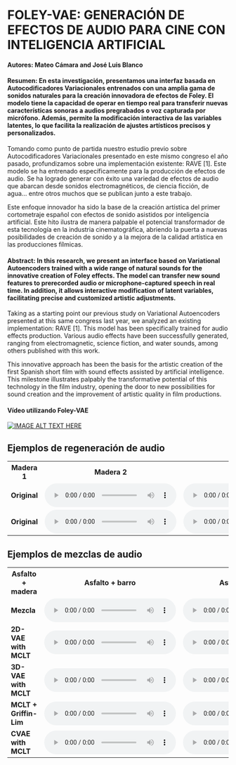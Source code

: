 # FOLEY-VAE: GENERACIÓN DE EFECTOS DE AUDIO PARA CINE CON INTELIGENCIA ARTIFICIAL

#### Autores: Mateo Cámara and José Luis Blanco

#### Resumen: En esta investigación, presentamos una interfaz basada en Autocodificadores Variacionales entrenados con una amplia gama de sonidos naturales para la creación innovadora de efectos de Foley. El modelo tiene la capacidad de operar en tiempo real para transferir nuevas características sonoras a audios pregrabados o voz capturada por micrófono. Además, permite la modificación interactiva de las variables latentes, lo que facilita la realización de ajustes artísticos precisos y personalizados.

Tomando como punto de partida nuestro estudio previo sobre Autocodificadores Variacionales presentado en este mismo congreso el año pasado, profundizamos sobre una implementación existente: RAVE [1]. Este modelo se ha entrenado específicamente para la producción de efectos de audio. Se ha logrado generar con éxito una variedad de efectos de audio que abarcan desde sonidos electromagnéticos, de ciencia ficción, de agua… entre otros muchos que se publican junto a este trabajo.

Este enfoque innovador ha sido la base de la creación artística del primer cortometraje español con efectos de sonido asistidos por inteligencia artificial. Este hito ilustra de manera palpable el potencial transformador de esta tecnología en la industria cinematográfica, abriendo la puerta a nuevas posibilidades de creación de sonido y a la mejora de la calidad artística en las producciones fílmicas.

#### Abstract: In this research, we present an interface based on Variational Autoencoders trained with a wide range of natural sounds for the innovative creation of Foley effects. The model can transfer new sound features to prerecorded audio or microphone-captured speech in real time. In addition, it allows interactive modification of latent variables, facilitating precise and customized artistic adjustments.

Taking as a starting point our previous study on Variational Autoencoders presented at this same congress last year, we analyzed an existing implementation: RAVE [1]. This model has been specifically trained for audio effects production. Various audio effects have been successfully generated, ranging from electromagnetic, science fiction, and water sounds, among others published with this work.

This innovative approach has been the basis for the artistic creation of the first Spanish short film with sound effects assisted by artificial intelligence. This milestone illustrates palpably the transformative potential of this technology in the film industry, opening the door to new possibilities for sound creation and the improvement of artistic quality in film productions. 


#### Vídeo utilizando Foley-VAE

[![IMAGE ALT TEXT HERE](https://img.youtube.com/vi/qtZIa1xbdBs/0.jpg)](https://www.youtube.com/watch?v=qtZIa1xbdBs)

## Ejemplos de regeneración de audio

<div class="figure">
    <table>
        <tbody><tr>
            <th>Madera 1</th>
            <th>Madera 2</th>
            <th>Metal 1</th>
            <th>Metal 2</th>
            <th>Roca 1</th>
            <th>Roca 2</th>
            <th>Tela 1</th>
            <th>Tela 2</th>
            <th>Tierra 1</th>
            <th>Tierra 2</th>
            <th>Otros 1</th>
            <th>Otros 2</th>
        </tr>
        <tr>
            <td><b>Original</b></td>
            <td>
                <audio controls=""> 
                    <source src="github_samples3/original/SNEAK_HW2_FNM_ST_02-05_WALK_KMR81.R.wav">
                </audio>
            </td>
           <td>
                <audio controls=""> 
                    <source src="github_samples3/original/HEEL_HW5 DOCK_05-06_WALK_416.L.wav">
                </audio>
            </td>
            <td>
                <audio controls=""> 
                    <source src="github_samples3/original/HEEL_METAL1_05-04_WALK_KMR81.R.wav">
                </audio>
            </td>
            <td>
                <audio controls=""> 
                    <source src="github_samples3/original/SNEAK_GRATE_07-07_WALK_KMR81.R.wav">
                </audio>
            </td>
            <td>
                <audio controls=""> 
                    <source src="github_samples3/original/DRESS_ASPH_06-04_WALK_KMR81.R.wav">
                </audio>
            </td>
            <td>
                <audio controls=""> 
                    <source src="github_samples3/original/FLAT_MARBLE_08-06_WALK_416.L.wav">
                </audio>
            </td>
            <td>
                <audio controls=""> 
                    <source src="github_samples3/original/BOOT_CARP1_19-04_WALK_KMR81.R.wav">
                </audio>
            </td>
            <td>
                <audio controls=""> 
                    <source src="github_samples3/original/HEEL_CARP1_06-05_WALK_416.L.wav">
                </audio>
            </td>
            <td>
                <audio controls=""> 
                    <source src="github_samples3/original/BOOT_GRASS_WALK_416.L.wav">
                </audio>
            </td>
            <td>
                <audio controls=""> 
                    <source src="github_samples3/original/BOOT_DIRT_WALK_KMR81.R.wav">
                </audio>
            </td>
            <td>
                <audio controls=""> 
                    <source src="github_samples3/original/SNEAK_SNOW_SWEET_WALK_KMR81.R.wav">
                </audio>
            </td>
            <td>
                <audio controls=""> 
                    <source src="github_samples3/original/SNEAK_WATER_SWEET_WALK_KMR81.R.wav">
                </audio>
            </td>
        </tr>
          <tr>
            <td><b>Original</b></td>
            <td>
                <audio controls=""> 
                    <source src="github_samples3/reconstruido/SNEAK_HW2_FNM_ST_02-05_WALK_KMR81.R.wav">
                </audio>
            </td>
           <td>
                <audio controls=""> 
                    <source src="github_samples3/reconstruido/HEEL_HW5 DOCK_05-06_WALK_416.L.wav">
                </audio>
            </td>
            <td>
                <audio controls=""> 
                    <source src="github_samples3/reconstruido/HEEL_METAL1_05-04_WALK_KMR81.R.wav">
                </audio>
            </td>
            <td>
                <audio controls=""> 
                    <source src="github_samples3/reconstruido/SNEAK_GRATE_07-07_WALK_KMR81.R.wav">
                </audio>
            </td>
            <td>
                <audio controls=""> 
                    <source src="github_samples3/reconstruido/DRESS_ASPH_06-04_WALK_KMR81.R.wav">
                </audio>
            </td>
            <td>
                <audio controls=""> 
                    <source src="github_samples3/reconstruido/FLAT_MARBLE_08-06_WALK_416.L.wav">
                </audio>
            </td>
            <td>
                <audio controls=""> 
                    <source src="github_samples3/reconstruido/BOOT_CARP1_19-04_WALK_KMR81.R.wav">
                </audio>
            </td>
            <td>
                <audio controls=""> 
                    <source src="github_samples3/reconstruido/HEEL_CARP1_06-05_WALK_416.L.wav">
                </audio>
            </td>
            <td>
                <audio controls=""> 
                    <source src="github_samples3/reconstruido/BOOT_GRASS_WALK_416.L.wav">
                </audio>
            </td>
            <td>
                <audio controls=""> 
                    <source src="github_samples3/reconstruido/BOOT_DIRT_WALK_KMR81.R.wav">
                </audio>
            </td>
            <td>
                <audio controls=""> 
                    <source src="github_samples3/reconstruido/SNEAK_SNOW_SWEET_WALK_KMR81.R.wav">
                </audio>
            </td>
            <td>
                <audio controls=""> 
                    <source src="github_samples3/reconstruido/SNEAK_WATER_SWEET_WALK_KMR81.R.wav">
                </audio>
            </td>
        </tr>
    </tbody></table>
</div>

## Ejemplos de mezclas de audio

<div class="figure">
    <table>
        <tbody><tr>
            <th>Asfalto + madera</th>
            <th>Asfalto + barro</th>
            <th>Asfalto + madera</th>
            <th>Alfombra + césped</th>
            <th>Alfombra + madera</th>
            <th>Alfombra + agua</th>
            <th>Barro + rocas</th>
            <th>Barro + madera</th>
            <th>Césped + gravilla</th>
            <th>Césped + madera</th>
            <th>Madera + nieve</th>
            <th>Nadera + charco</th>
            <th>Madera + linoleo</th>
            <th>Mármol + madera</th>
            <th>Metal + hormigón</th>
            <th>Metal + madera</th>
            <th>Metal + charco</th>
            <th>Madera + rocas</th>
        </tr>
        <tr>
            <td><b>Mezcla</b></td>
            <td>
                <audio controls=""> 
                    <source src="github_samples3/mezcla/mezcla_ASPH_CREAK.wav">
                </audio>
            </td>
           <td>
                <audio controls=""> 
                    <source src="github_samples3/mezcla/mezcla_ASPH_DIRT.wav">
                </audio>
            </td>
            <td>
                <audio controls=""> 
                    <source src="github_samples3/mezcla/mezcla_ASPH_H6.wav">
                </audio>
            </td>
            <td>
                <audio controls=""> 
                    <source src="github_samples3/mezcla/mezcla_CARP1_GRASS.wav">
                </audio>
            </td>
            <td>
                <audio controls=""> 
                    <source src="github_samples3/mezcla/mezcla_CARP1_HW4.wav">
                </audio>
            </td>
            <td>
                <audio controls=""> 
                    <source src="github_samples3/mezcla/mezcla_CARP1_WATER.wav">
                </audio>
            </td>
            <td>
                <audio controls=""> 
                    <source src="github_samples3/mezcla/mezcla_DIRT_ROCKS.wav">
                </audio>
            </td>
            <td>
                <audio controls=""> 
                    <source src="github_samples3/mezcla/mezcla_DIRT_TILE.wav">
                </audio>
            </td>
            <td>
                <audio controls=""> 
                    <source src="github_samples3/mezcla/mezcla_GRASS_GRAVEL.wav">
                </audio>
            </td>
            <td>
                <audio controls=""> 
                    <source src="github_samples3/mezcla/mezcla_GRASS_H1.wav">
                </audio>
            </td>
            <td>
                <audio controls=""> 
                    <source src="github_samples3/mezcla/mezcla_H3_SNOW.wav">
                </audio>
            </td>
            <td>
                <audio controls=""> 
                    <source src="github_samples3/mezcla/mezcla_H4_PUDDLE.wav">
                </audio>
            </td>
            <td>
                <audio controls=""> 
                    <source src="github_samples3/mezcla/mezcla_H5 DOCK_lino.wav">
                </audio>
            </td>
            <td>
                <audio controls=""> 
                    <source src="github_samples3/mezcla/mezcla_MARBLE_H3.wav">
                </audio>
            </td>
            <td>
                <audio controls=""> 
                    <source src="github_samples3/mezcla/mezcla_METAL1_CONC .wav">
                </audio>
            </td>
            <td>
                <audio controls=""> 
                    <source src="github_samples3/mezcla/mezcla_METAL1_H1.wav">
                </audio>
            </td>
            <td>
                <audio controls=""> 
                    <source src="github_samples3/mezcla/mezcla_METAL1_PUDDLE.wav">
                </audio>
            </td>
            <td>
                <audio controls=""> 
                    <source src="github_samples3/mezcla/mezcla_TILE_ROCKS.wav">
                </audio>
            </td>
        </tr>
        <tr>
            <td><b>2D-VAE with MCLT</b></td>
            <td>
                <audio controls=""> 
                    <source src="github_samples3/mclt_2D/a1.wav">
                </audio>
            </td>
           <td>
                <audio controls=""> 
                    <source src="github_samples3/mclt_2D/a2.wav">
                </audio>
            </td>
            <td>
                <audio controls=""> 
                    <source src="github_samples3/mclt_2D/a3.wav">
                </audio>
            </td>
            <td>
                <audio controls=""> 
                    <source src="github_samples3/mclt_2D/a4.wav">
                </audio>
            </td>
            <td>
                <audio controls=""> 
                    <source src="github_samples3/mclt_2D/a5.wav">
                </audio>
            </td>
            <td>
                <audio controls=""> 
                    <source src="github_samples3/mclt_2D/a6.wav">
                </audio>
            </td>
            <td>
                <audio controls=""> 
                    <source src="github_samples3/mclt_2D/a7.wav">
                </audio>
            </td>
            <td>
                <audio controls=""> 
                    <source src="github_samples3/mclt_2D/a8.wav">
                </audio>
            </td>
        </tr>
        <tr>
            <td><b>3D-VAE with MCLT</b></td>
            <td>
                <audio controls=""> 
                    <source src="github_samples3/mclt_3D/a1.wav">
                </audio>
            </td>
           <td>
                <audio controls=""> 
                    <source src="github_samples3/mclt_3D/a2.wav">
                </audio>
            </td>
            <td>
                <audio controls=""> 
                    <source src="github_samples3/mclt_3D/a3.wav">
                </audio>
            </td>
            <td>
                <audio controls=""> 
                    <source src="github_samples3/mclt_3D/a4.wav">
                </audio>
            </td>
            <td>
                <audio controls=""> 
                    <source src="github_samples3/mclt_3D/a5.wav">
                </audio>
            </td>
            <td>
                <audio controls=""> 
                    <source src="github_samples3/mclt_3D/a6.wav">
                </audio>
            </td>
            <td>
                <audio controls=""> 
                    <source src="github_samples3/mclt_3D/a7.wav">
                </audio>
            </td>
            <td>
                <audio controls=""> 
                    <source src="github_samples3/mclt_3D/a8.wav">
                </audio>
            </td>
        </tr>         
        <tr>
            <td><b>MCLT + Griffin-Lim</b></td>
            <td>
                <audio controls=""> 
                    <source src="github_samples3/mclt_absolute_values_halved/a1.wav">
                </audio>
            </td>
           <td>
                <audio controls=""> 
                    <source src="github_samples3/mclt_absolute_values_halved/a2.wav">
                </audio>
            </td>
            <td>
                <audio controls=""> 
                    <source src="github_samples3/mclt_absolute_values_halved/a3.wav">
                </audio>
            </td>
            <td>
                <audio controls=""> 
                    <source src="github_samples3/mclt_absolute_values_halved/a4.wav">
                </audio>
            </td>
            <td>
                <audio controls=""> 
                    <source src="github_samples3/mclt_absolute_values_halved/a5.wav">
                </audio>
            </td>
            <td>
                <audio controls=""> 
                    <source src="github_samples3/mclt_absolute_values_halved/a6.wav">
                </audio>
            </td>
            <td>
                <audio controls=""> 
                    <source src="github_samples3/mclt_absolute_values_halved/a7.wav">
                </audio>
            </td>
            <td>
                <audio controls=""> 
                    <source src="github_samples3/mclt_absolute_values_halved/a8.wav">
                </audio>
            </td>
        </tr>
        <tr>
            <td><b>CVAE with MCLT</b></td>
            <td>
                <audio controls=""> 
                    <source src="github_samples3/mclt_complex_value_halved/a1.wav">
                </audio>
            </td>
           <td>
                <audio controls=""> 
                    <source src="github_samples3/mclt_complex_value_halved/a2.wav">
                </audio>
            </td>
            <td>
                <audio controls=""> 
                    <source src="github_samples3/fft_complex_values_halved/a3.wav">
                </audio>
            </td>
            <td>
                <audio controls=""> 
                    <source src="github_samples3/mclt_complex_value_halved/a4.wav">
                </audio>
            </td>
            <td>
                <audio controls=""> 
                    <source src="github_samples3/mclt_complex_value_halved/a5.wav">
                </audio>
            </td>
            <td>
                <audio controls=""> 
                    <source src="github_samples3/mclt_complex_value_halved/a6.wav">
                </audio>
            </td>
            <td>
                <audio controls=""> 
                    <source src="github_samples3/mclt_complex_value_halved/a7.wav">
                </audio>
            </td>
            <td>
                <audio controls=""> 
                    <source src="github_samples3/mclt_complex_value_halved/a8.wav">
                </audio>
            </td>
        </tr>
    </tbody></table>
</div>